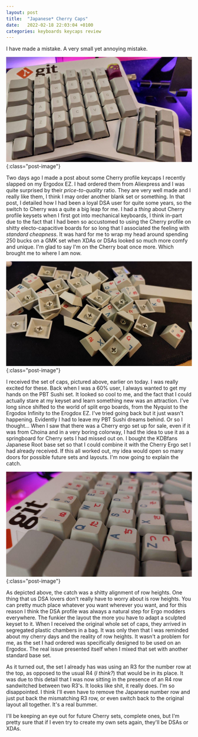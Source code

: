 ```yaml
---
layout: post
title:  "Japanese* Cherry Caps"
date:   2022-02-18 22:03:04 +0100
categories: keyboards keycaps review
---
```


I have made a mistake. A very small yet annoying mistake.

![Cherry Profile Ergo Caps](/img/jCaps/jCaps4.jpg){:class="post-image"}

Two days ago I made a post about some Cherry profile keycaps I recently slapped on my Ergodox EZ. I had ordered them from Aliexpress and I was quite surprised by their _price-to-quality_ ratio. They are very well made and I really like them, I think I may order another blank set or something. In that post, I detailed how I had been a loyal DSA user for quite some years, so the switch to Cherry was a quite a big leap for me. I had a _thing_ about Cherry profile keysets when I first got into mechanical keyboards, I think in-part due to the fact that I had been so accustomed to using the Cherry profile on shitty electo-capacitive boards for so long that I associated the feeling with _standard cheapness_. It was hard for me to wrap my head around spending 250 bucks on a GMK set when XDAs or DSAs looked so much more comfy and unique. I'm glad to say I'm on the Cherry boat once more. Which brought me to where I am now. 

![Cherry Profile Ergo Caps](/img/jCaps/jCaps3.jpg){:class="post-image"}

I received the set of caps, pictured above, earlier on today. I was really excited for these. Back when I was a 60% user, I always wanted to get my hands on the PBT Sushi set. It looked so cool to me, and the fact that I could actually stare at my keyset and learn something new was an attraction. I've long since shifted to the world of split ergo boards, from the Nyquist to the Ergodox Infinity to the Erogdox EZ. I've tried going back but it just wasn't happening. Evidently I had to leave my PBT Sushi dreams behind. Or so I thought... When I saw that there was a Cherry ergo set up for sale, even if it was from Choina and in a very boring colorway, I had the idea to use it as a springboard for Cherry sets I had missed out on. I bought the KDBfans Japanese Root base set so that I could combine it with the Cherry Ergo set I had already received. If this all worked out, my idea would open so many doors for possible future sets and layouts. I'm now going to explain the catch.

![Cherry Profile Ergo Caps](/img/jCaps/jCaps1.jpg){:class="post-image"}

As depicted above, the catch was a shitty alignment of row heights. One thing that us DSA lovers don't really have to worry about is row heights. You can pretty much place whatever you want wherever you want, and for this reason I think the DSA profile was always a natural step for Ergo modders everywhere. The funkier the layout the more you have to adapt a sculpted keyset to it. When I received the original whole set of caps, they arrived in segregated plastic chambers in a bag. It was only then that I was reminded about my cherry days and the reality of row heights. It wasn't a problem for me, as the set I had ordered was specifically designed to be used on an Ergodox. The real issue presented itself when I mixed that set with another standard base set. 

As it turned out, the set I already has was using an R3 for the number row at the top, as opposed to the usual R4 (_I think?_) that would be in its place. It was due to this detail that I was now sitting in the presence of an R4 row sandwitched between two R3's. It looks like shit, it really does. I'm so disappointed. I think I'll even have to remove the Japanese number row and just put back the mismatching R3 row, or even switch back to the original layout all together. It's a real bummer. 

I'll be keeping an eye out for future Cherry sets, complete ones, but I'm pretty sure that if I even try to create my own sets again, they'll be DSAs or XDAs. 